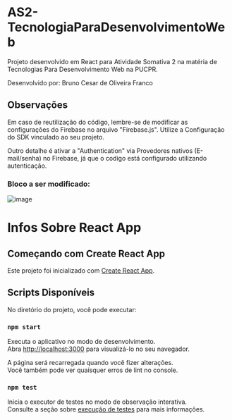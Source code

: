 # AS2-TecnologiaParaDesenvolvimentoWeb
Projeto desenvolvido em React para Atividade Somativa 2 na matéria de Tecnologias Para Desenvolvimento Web na PUCPR.

Desenvolvido por: Bruno Cesar de Oliveira Franco


## Observações
Em caso de reutilização do código, lembre-se de modificar as configurações do Firebase no arquivo "Firebase.js". Utilize a Configuração do SDK vinculado ao seu projeto.

Outro detalhe é ativar a "Authentication" via Provedores nativos (E-mail/senha) no Firebase, já que o codigo está configurado utilizando autenticação.

### Bloco a ser modificado:
![image](https://github.com/brunocesarfranco/AS2-TecnologiaParaDesenvolvimentoWeb/assets/80123383/ee0d3a44-d739-4e4c-9d24-7684dbf154bf)


# Infos Sobre React App
## Começando com Create React App
Este projeto foi inicializado com [Create React App](https://github.com/facebook/create-react-app).

## Scripts Disponíveis
No diretório do projeto, você pode executar:

### `npm start`

Executa o aplicativo no modo de desenvolvimento.\
Abra [http://localhost:3000](http://localhost:3000) para visualizá-lo no seu navegador.

A página será recarregada quando você fizer alterações.\
Você também pode ver quaisquer erros de lint no console.

### `npm test`

Inicia o executor de testes no modo de observação interativa.\
Consulte a seção sobre [execução de testes](https://facebook.github.io/create-react-app/docs/running-tests) para mais informações.
